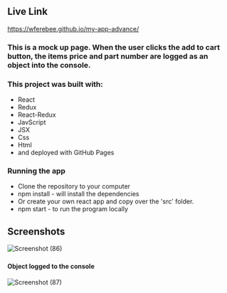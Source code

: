 ## Live Link 
https://wferebee.github.io/my-app-advance/

### This is a mock up page. When the user clicks the add to cart button, the items price and part number are logged as an object into the console.

### This project was built with:
* React
* Redux
* React-Redux
* JavScript
* JSX
* Css
* Html
* and deployed with GitHub Pages

### Running the app

* Clone the repository to your computer
* npm install - will install the dependencies
* Or create your own react app and copy over the 'src' folder.
* npm start - to run the program locally

## Screenshots

![Screenshot (86)](https://user-images.githubusercontent.com/53095806/77710789-5d127880-6fa5-11ea-8c5e-f9460357a590.png)


### 


#### Object logged to the console
![Screenshot (87)](https://user-images.githubusercontent.com/53095806/77710796-613e9600-6fa5-11ea-89fa-f0bff7db6763.png)
